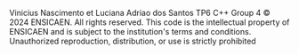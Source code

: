 Vinicius Nascimento et Luciana Adriao dos Santos
TP6 C++ Group 4</b>
© 2024 ENSICAEN. All rights reserved.
This code is the intellectual property of ENSICAEN and is subject to the institution's terms and conditions.
Unauthorized reproduction, distribution, or use is strictly prohibited
